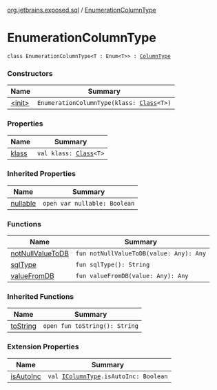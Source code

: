 [org.jetbrains.exposed.sql](../index.md) / [EnumerationColumnType](.)

# EnumerationColumnType

`class EnumerationColumnType<T : Enum<T>> : `[`ColumnType`](../-column-type/index.md)

### Constructors

| Name | Summary |
|---|---|
| [&lt;init&gt;](-init-.md) | `EnumerationColumnType(klass: `[`Class`](http://docs.oracle.com/javase/6/docs/api/java/lang/Class.html)`<T>)` |

### Properties

| Name | Summary |
|---|---|
| [klass](klass.md) | `val klass: `[`Class`](http://docs.oracle.com/javase/6/docs/api/java/lang/Class.html)`<T>` |

### Inherited Properties

| Name | Summary |
|---|---|
| [nullable](../-column-type/nullable.md) | `open var nullable: Boolean` |

### Functions

| Name | Summary |
|---|---|
| [notNullValueToDB](not-null-value-to-d-b.md) | `fun notNullValueToDB(value: Any): Any` |
| [sqlType](sql-type.md) | `fun sqlType(): String` |
| [valueFromDB](value-from-d-b.md) | `fun valueFromDB(value: Any): Any` |

### Inherited Functions

| Name | Summary |
|---|---|
| [toString](../-column-type/to-string.md) | `open fun toString(): String` |

### Extension Properties

| Name | Summary |
|---|---|
| [isAutoInc](../is-auto-inc.md) | `val `[`IColumnType`](../-i-column-type/index.md)`.isAutoInc: Boolean` |
